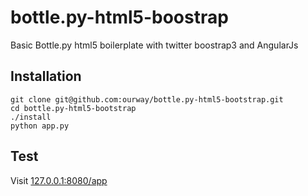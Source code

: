 # bottle.py-html5-boostrap
Basic Bottle.py html5 boilerplate with twitter boostrap3 and AngularJs

## Installation
```
git clone git@github.com:ourway/bottle.py-html5-bootstrap.git
cd bottle.py-html5-bootstrap
./install
python app.py
```

## Test

Visit [127.0.0.1:8080/app](http://127.0.0.1:8080/app)





